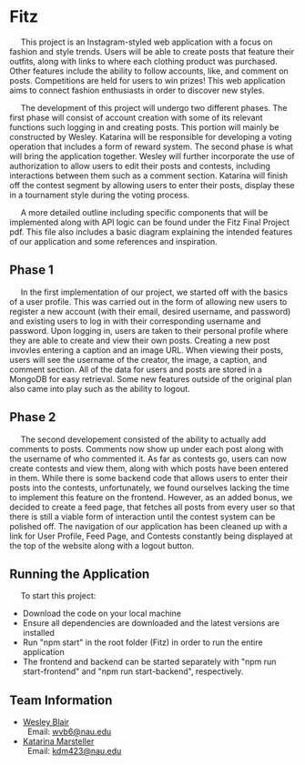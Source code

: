 # Fitz
&nbsp;&nbsp;&nbsp;&nbsp; This project is an Instagram-styled web application with a focus on fashion and style trends. Users will be able to create posts that feature their outfits, along with links to where each clothing product was purchased. Other features include the ability to follow accounts, like, and comment on posts. Competitions are held for users to win prizes! This web application aims to connect fashion enthusiasts in order to discover new styles.

&nbsp;&nbsp;&nbsp;&nbsp; The development of this project will undergo two different phases. The first phase will consist of account creation with some of its relevant functions such logging in and creating posts. This portion will mainly be constructed by Wesley. Katarina will be responsible for developing a voting operation that includes a form of reward system. The second phase is what will bring the application together. Wesley will further incorporate the use of authorization to allow users to edit their posts and contests, including interactions between them such as a comment section. Katarina will finish off the contest segment by allowing users to enter their posts, display these in a tournament style during the voting process.

&nbsp;&nbsp;&nbsp;&nbsp; A more detailed outline including specific components that will be implemented along with API logic can be found under the Fitz Final Project pdf. This file also includes a basic diagram explaining the intended features of our application and some references and inspiration.

## Phase 1
&nbsp;&nbsp;&nbsp;&nbsp; In the first implementation of our project, we started off with the basics of a user profile. This was carried out in the form of allowing new users to register a new account (with their email, desired username, and password) and existing users to log in with their corresponding username and password. Upon logging in, users are taken to their personal profile where they are able to create and view their own posts. Creating a new post invovles entering a caption and an image URL. When viewing their posts, users will see the username of the creator, the image, a caption, and comment section. All of the data for users and posts are stored in a MongoDB for easy retrieval. Some new features outside of the original plan also came into play such as the ability to logout.

## Phase 2
&nbsp;&nbsp;&nbsp;&nbsp; The second developement consisted of the ability to actually add comments to posts. Comments now show up under each post along with the username of who commented it. As far as contests go, users can now create contests and view them, along with which posts have been entered in them. While there is some backend code that allows users to enter their posts into the contests, unfortunately, we found ourselves lacking the time to implement this feature on the frontend. However, as an added bonus, we decided to create a feed page, that fetches all posts from every user so that there is still a viable form of interaction until the contest system can be polished off. The navigation of our application has been cleaned up with a link for User Profile, Feed Page, and Contests constantly being displayed at the top of the website along with a logout button. 

## Running the Application
&nbsp;&nbsp;&nbsp;&nbsp; To start this project:
* Download the code on your local machine
* Ensure all dependencies are downloaded and the latest versions are installed
* Run "npm start" in the root folder (Fitz) in order to run the entire application
* The frontend and backend can be started separately with "npm run start-frontend" and "npm run start-backend", respectively.

## Team Information
* [Wesley Blair](https://github.com/wvblair5)  
&nbsp;&nbsp;Email: wvb6@nau.edu
* [Katarina Marsteller](https://github.com/kdm423)  
&nbsp;&nbsp;Email: kdm423@nau.edu
